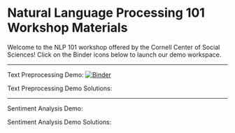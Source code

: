 # Natural Language Processing 101 Workshop Materials

Welcome to the NLP 101 workshop offered by the Cornell Center of Social Sciences! Click on the Binder icons below to launch our demo workspace. 

---

Text Preprocessing Demo: [![Binder](https://mybinder.org/badge_logo.svg)](https://mybinder.org/v2/gh/remypstewart/nlp_101_workshop/main?labpath=nlp_101_demo_1_text_preprocessing.ipynb)

Text Preprocessing Demo Solutions:

---

Sentiment Analysis Demo: 

Sentiment Analysis Demo Solutions: 
